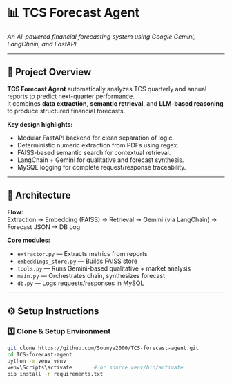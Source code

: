 # 📊 TCS Forecast Agent  
_An AI-powered financial forecasting system using Google Gemini, LangChain, and FastAPI._

---

## 🚀 Project Overview
**TCS Forecast Agent** automatically analyzes TCS quarterly and annual reports to predict next-quarter performance.  
It combines **data extraction**, **semantic retrieval**, and **LLM-based reasoning** to produce structured financial forecasts.

**Key design highlights:**
- Modular FastAPI backend for clean separation of logic.  
- Deterministic numeric extraction from PDFs using regex.  
- FAISS-based semantic search for contextual retrieval.  
- LangChain + Gemini for qualitative and forecast synthesis.  
- MySQL logging for complete request/response traceability.

---

## 🧠 Architecture
**Flow:**  
Extraction → Embedding (FAISS) → Retrieval → Gemini (via LangChain) → Forecast JSON → DB Log  

**Core modules:**
- `extractor.py` — Extracts metrics from reports  
- `embeddings_store.py` — Builds FAISS store  
- `tools.py` — Runs Gemini-based qualitative + market analysis  
- `main.py` — Orchestrates chain, synthesizes forecast  
- `db.py` — Logs requests/responses in MySQL  

---

## ⚙️ Setup Instructions
### 1️⃣ Clone & Setup Environment
```bash
git clone https://github.com/Soumya2000/TCS-forecast-agent.git
cd TCS-forecast-agent
python -m venv venv
venv\Scripts\activate       # or source venv/bin/activate
pip install -r requirements.txt
